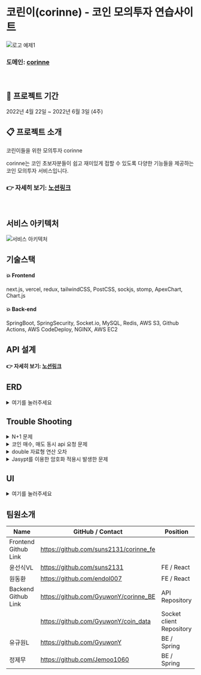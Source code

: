 # 코린이(corinne) - 코인 모의투자 연습사이트

![로고 예제1](https://user-images.githubusercontent.com/42165194/170652570-58f367d8-dd2a-4c6e-9ff1-880decb4eb3e.png)

### 도메인: [corinne](https://www.corinne.kr)

<br/>

## :calendar: 프로젝트 기간

2022년 4월 22일 ~ 2022년 6월 3일 (4주)

## :clipboard: 프로젝트 소개

코린이들을 위한 모의투자 corinne

corinne는 코인 초보자분들이 쉽고 재미있게 접할 수 있도록 다양한 기능들을 제공하는 코인 모의투자 서비스입니다.

### 👉 자세히 보기: [노션링크](https://believed-tuba-3d0.notion.site/corinne-2a77c90129b646baacbc3365845d135a)

<br/>

## 서비스 아키텍처

![서비스 아키텍처](https://user-images.githubusercontent.com/93954839/170642303-5fc5675f-37a7-450b-9611-3710fcb410eb.PNG)

## 기술스택

#### :boom: Frontend

next.js, vercel, redux, tailwindCSS, PostCSS, sockjs, stomp, ApexChart, Chart.js

#### :boom: Back-end

SpringBoot, SpringSecurity, Socket.io, MySQL, Redis, AWS S3, Github Actions,  AWS CodeDeploy,  NGINX,  AWS EC2

## API 설계

#### 👉 자세히 보기: [노션링크](https://www.notion.so/a0ea3128fff149368cce366a0ee1462d?v=d003aab079944f109f825390bff57adc)

## ERD
<details>
<summary>여기를 눌러주세요</summary>
<div markdown="1">
  
![ERD](https://user-images.githubusercontent.com/95765861/173230013-383dbe45-3e14-4af1-81b4-4b000da151f4.png)
  
</div>
</details>

## Trouble Shooting
<details markdown="1">
<summary>N+1 문제</summary>
  
### ✅ 문제상황

> 유저 랭킹리스트 데이터를 뽑기 위해 findAll 풀스캔 조회할 경우 보유 코인 정보(하위엔티티)를 찾는 쿼리가 N개 추가로 발생.  

### ✅ 해결방안

> 1. fetch join을 이용해 user정보를 찾을 때 coin 정보를 같이 찾는다.
> 2. @EntityGraph 어노테이션을 이용해 user 정보를 찾을 때 coin 정보를 같이 찾는다.

### ✅ 결과
> 해결 전 
![image](https://user-images.githubusercontent.com/95765861/173232176-d2ac8cf1-b49b-4297-a2af-4ae8f95f9ca9.png)

> 해결 후
![image1](https://user-images.githubusercontent.com/95765861/173232182-0f68ba89-d3b7-482c-962c-d085a32cbd4c.png)

> 6,000 row 기준 49,198ms 에서 505ms 로 성능 개선

</details>
<details markdown="1">
<summary>코인 매수, 매도 동시 api 요청 문제</summary>
  
### ✅ 문제상황

> 코인 구매, 판매 api  테스트 중,  동시 요청이 들어오면 해당 유저 보유 계좌 금액 데이터에 변질 문제 발생.  

### ✅ 해결방안

> 1. JPA를 사용하면 READ COMMITTED 이상의 격리 수준이 필요할 때 비관적 락 혹은 낙관적 락을 선택해야 한다.

### ✅ 결과
> 총 판매 갯수 한정 되어 있는 상품과는 달리 한도가 없는 코인 구매는 충돌 발생 확률이 낮다고 판단되어  버전 관리를 통한 낙관적 락 적용   
![image](https://user-images.githubusercontent.com/95765861/173232723-aed2440f-1f07-46c9-ac4a-0127521ca17b.png)


</details>
<details markdown="1">
<summary>double 자료형 연산 오차</summary>
  
### ✅ 문제상황

>12.23와 34.45을 더했으니 결과로 46.68을 예상했겠지만, 실제로는 46.68000000000001가 출력되는 문제 발생    
![image](https://user-images.githubusercontent.com/95765861/173233250-f0018598-ab8d-4b37-94f7-cb3f0b47deda.png) 

### ✅ 해결방안

> 부동 소수점 표현 방식의 오차를 해결하기 위해 자바에서는 BigDecimal 클래스를 제공한다.


### ✅ 결과
> 46.68오차 범위 해결  
![image](https://user-images.githubusercontent.com/95765861/173233432-d750ae77-f576-4b61-90ba-c090fbf8442d.png)



</details>

<details markdown="1">
<summary>Jasypt를 이용한 암호화 적용시 발생한 문제</summary>
  
### ✅ 문제상황

> git actions를 활용한 CI/CD 구현 중에 주요 정보가 들어있는 application.properties를 github push 해야되는 상황

### ✅ 해결방안

> 1. Jasypt 클래스를 이용하여 암호화

### ✅ 결과
> 암호화 결과  
![image](https://user-images.githubusercontent.com/95765861/173232641-8a10a8aa-f039-4310-b78f-30f9e0e8c187.png)

</details>


## UI

<details>
<summary>여기를 눌러주세요</summary>
<div markdown="1">   

#### 메인페이지

![메인페이지](https://user-images.githubusercontent.com/93954839/170641474-02c4b7c7-5a94-450f-b026-a34d94643801.PNG)

#### 모의투자페이지

![모의투자화면](https://user-images.githubusercontent.com/93954839/170641555-55b3c709-ad0a-4475-a030-fa5c4871845e.PNG)

#### 랭킹페이지

![랭킹페이지](https://user-images.githubusercontent.com/93954839/170641525-ac36933e-cd80-4cf6-a462-f091431c2816.PNG)

#### 마이페이지

![마이페이지](https://user-images.githubusercontent.com/93954839/170641538-59df30c8-a305-4006-8b44-c2abade7a418.PNG)
  
</div>
</details>

## 팀원소개

| Name                 | GitHub / Contact                       | Position    |
| -------------------- | -------------------------------------- | ----------- |
| Frontend Github Link | https://github.com/suns2131/corinne_fe |
| 윤선식VL             | https://github.com/suns2131            | FE / React  |
| 원동환               | https://github.com/endol007            | FE / React  |
| Backend Github Link  | https://github.com/GyuwonY/corinne_BE  | API Repository |
|                      | https://github.com/GyuwonY/coin_data   | Socket client Repository |
| 유규원L              | https://github.com/GyuwonY             | BE / Spring |
| 정제무               | https://github.com/Jemoo1060           | BE / Spring |     |
